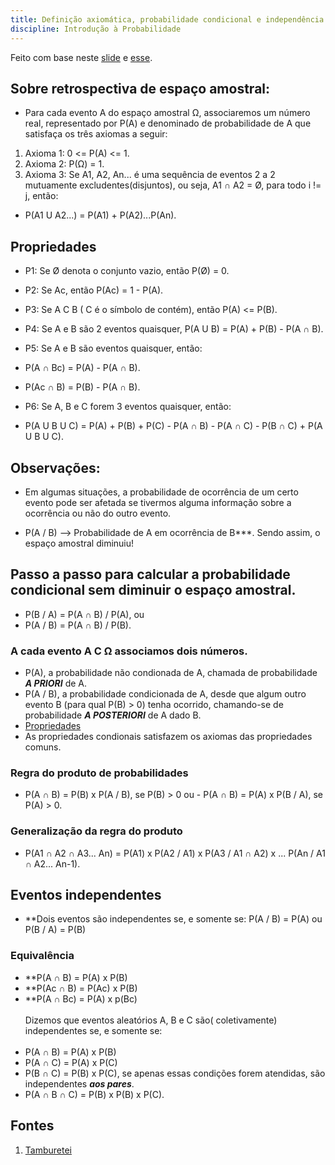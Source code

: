 ```yaml
---
title: Definição axiomática, probabilidade condicional e independência
discipline: Introdução à Probabilidade
---
```


Feito com base neste [slide](https://drive.google.com/file/d/16xZUxh5myoZMejHGkduMg2iyrn_G0qur/view) e [esse](https://drive.google.com/file/d/1-ZuWC2Ix2gmukjkP4BYoydTcuIJDDrKc/view).
<br>
## Sobre retrospectiva de espaço amostral:
- Para cada evento A do espaço amostral Ω, associaremos um número real, representado por P(A) e denominado de probabilidade de A que satisfaça os três axiomas a seguir:

1. Axioma 1: 0 <= P(A) <= 1.
2. Axioma 2: P(Ω) = 1.
3. Axioma 3: Se A1, A2, An... é uma sequência de eventos 2 a 2 mutuamente excludentes(disjuntos), ou seja, A1 ∩ A2 = Ø, para todo i != j, então:
- P(A1 U A2...) = P(A1) + P(A2)...P(An).

## Propriedades
- P1: Se Ø denota o conjunto vazio, então P(Ø) = 0.
- P2: Se Ac, então P(Ac) = 1 - P(A).
- P3: Se A C B ( C é o símbolo de contém), então P(A) <= P(B).
- P4: Se A e B são 2 eventos quaisquer, P(A U B) = P(A) + P(B) - P(A ∩ B).
- P5: Se A e B são eventos quaisquer, então:

- P(A ∩ Bc) = P(A) - P(A ∩ B).
- P(Ac ∩ B) = P(B) - P(A ∩ B).

- P6: Se A, B e C forem 3 eventos quaisquer, então:

- P(A U B U C) = P(A) + P(B) + P(C) - P(A ∩ B) - P(A ∩ C) - P(B ∩ C) + P(A U B U C).

## Observações:

- Em algumas situações, a probabilidade de ocorrência de um certo evento pode ser afetada se tivermos alguma informação sobre a ocorrência ou não do outro evento.

- P(A / B) --> Probabilidade de A em ocorrência de B***. Sendo assim, o espaço amostral diminuiu!

## Passo a passo para calcular a probabilidade condicional sem diminuir o espaço amostral.

- P(B / A) = P(A ∩ B) / P(A), ou
- P(A / B) = P(A ∩ B) / P(B).

### A cada evento A C Ω associamos dois números.
- P(A), a probabilidade não condionada de A, chamada de probabilidade ***A PRIORI*** de A.
- P(A / B), a probabilidade condicionada de A, desde que algum outro evento B (para qual P(B) > 0) tenha ocorrido, chamando-se de probabilidade ***A POSTERIORI*** de A dado B.
- [Propriedades](#Propriedades)
- As propriedades condionais satisfazem os axiomas das propriedades comuns.


### Regra do produto de probabilidades

- P(A ∩ B) = P(B) x P(A / B), se P(B) > 0 ou - P(A ∩ B) = P(A) x P(B / A), se P(A) > 0.

### Generalização da regra do produto

- P(A1 ∩ A2 ∩ A3... An) =  P(A1) x P(A2 / A1) x P(A3 / A1 ∩ A2) x ... P(An / A1 ∩ A2... An-1).

## Eventos independentes

- **Dois eventos são independentes se, e somente se:
P(A / B) = P(A) ou P(B / A) = P(B)

### Equivalência

- **P(A ∩ B) = P(A) x P(B)
- **P(Ac ∩ B) = P(Ac) x P(B)
- **P(A ∩ Bc) = P(A) x p(Bc)
<br><br>
Dizemos que eventos aleatórios A, B e C são( coletivamente) independentes se, e somente se:
<br><br>
- P(A ∩ B) = P(A) x P(B)
- P(A ∩ C) = P(A) x P(C)
- P(B ∩ C) = P(B) x P(C), se apenas essas condições forem atendidas, são independentes ***aos pares***.
- P(A ∩ B ∩ C) = P(B) x P(B) x P(C).

## Fontes 

1. <a href= "https://github.com/OpenDevUFCG/Tamburetei" target="_blank"> Tamburetei </a>
